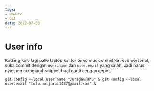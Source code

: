 ```yaml
---
tags:
- How-to
- Git
date: 2022-07-08
---
```


# User info

Kadang kalo lagi pake laptop kantor terus mau commit ke repo personal, suka commit dengan `user.name` dan `user.email` yang salah. Jadi harus nyimpen command-snippet buat ganti dengan cepet.

```shell
git config --local user.name "JuraganTahu" & git config --local user.email "tofu.no.jura.1457@gmail.com" &
```


